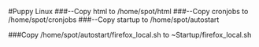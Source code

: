 #Puppy Linux
###--Copy html to /home/spot/html
###--Copy cronjobs to /home/spot/cronjobs
###--Copy startup to /home/spot/autostart

###Copy /home/spot/autostart/firefox_local.sh to ~Startup/firefox_local.sh

